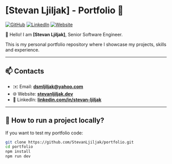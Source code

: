 # [Stevan Ljiljak] - Portfolio 🌟

[![GitHub](https://img.shields.io/badge/GitHub-Profile-blue?style=flat&logo=github)](https://github.com/StevanLjiljak)
[![LinkedIn](https://img.shields.io/badge/LinkedIn-Profile-informational?style=flat&logo=linkedin)](https://www.linkedin.com/in/stevan-ljiljak-a4888544/)
[![Website](https://img.shields.io/badge/🌐-Portfolio_Website-success?style=flat)](https://stevanljiljak.dev)

👋 Hello! I am **[Stevan Ljiljak]**, Senior Software Engineer.

This is my personal portfolio repository where I showcase my projects, skills and experience.

---

## 📫 **Contacts**

- ✉️ Email: **dsmljiljak@yahoo.com**
- 🌐 Website: **[stevanljiljak.dev](https://stevanljiljak.dev)**
- 🔗 LinkedIn: **[linkedin.com/in/stevan-ljiljak](https://www.linkedin.com/in/stevan-ljiljak-a4888544/)**

---

## 📌 **How to run a project locally?**

If you want to test my portfolio code:

```bash
git clone https://github.com/StevanLjiljak/portfolio.git
cd portfolio
npm install
npm run dev